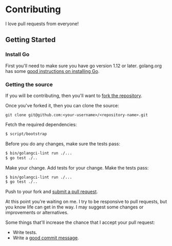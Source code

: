 # Contributing

I love pull requests from everyone!

## Getting Started

### Install Go

First you'll need to make sure you have go version 1.12 or later.
golang.org has some
[good instructions on installing Go](https://golang.org/doc/install).

### Getting the source

If you will be contributing, then you'll want to
[fork the repository](https://help.github.com/articles/fork-a-repo/).

Once you've forked it, then you can clone the source:

    git clone git@github.com:<your-username>/<repository-name>.git

Fetch the required dependencies:

```sh
$ script/bootstrap
```

Before you do any changes, make sure the tests pass:

```sh
$ bin/golangci-lint run ./...
$ go test ./..
```

Make your change. Add tests for your change. Make the tests pass:

```sh
$ bin/golangci-lint run ./...
$ go test ./..
```

Push to your fork and
[submit a pull request](https://help.github.com/articles/creating-a-pull-request/).

At this point you're waiting on me. I try to be responsive to pull
requests, but you know life can get in the way. I may suggest some
changes or improvements or alternatives.

Some things that'll increase the chance that I accept your pull request:

-   Write tests.
-   Write a
    [good commit message](https://seesparkbox.com/foundry/semantic_commit_messages).
